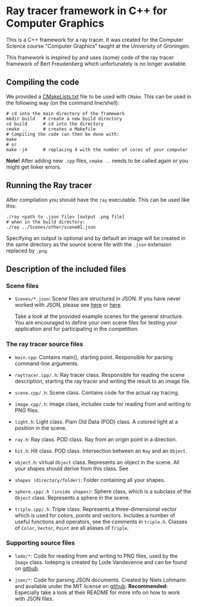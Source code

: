 # Ray tracer framework in C++ for Computer Graphics

This is a C++ framework for a ray tracer. It was created for the Computer
Science course "Computer Graphics" taught at the University of Groningen.

This framework is inspired by and uses (some) code of the ray tracer framework of
Bert Freudenberg which unfortunately is no longer available.

## Compiling the code

We provided a [CMakeLists.txt](CMakeLists.txt) file to be used with `CMake`.
This can be used in the following way (on the command line/shell):
```
# cd into the main directory of the framework
mkdir build   # create a new build directory
cd build      # cd into the directory
cmake ..      # creates a Makefile
# Compiling the code can then be done with:
make
# or
make -j4      # replacing 4 with the number of cores of your computer
```
**Note!** After adding new `.cpp` files, `cmake ..` needs to be called
again or you might get linker errors.

## Running the Ray tracer
After compilation you should have the `ray` executable.
This can be used like this:
```
./ray <path to .json file> [output .png file]
# when in the build directory:
./ray ../Scenes/other/scene01.json
```
Specifying an output is optional and by default an image will be created in
the same directory as the source scene file with the `.json` extension replaced
by `.png`.

## Description of the included files

### Scene files
* `Scenes/*.json`: Scene files are structured in JSON. If you have never
    worked with JSON, please see [here](https://en.wikipedia.org/wiki/JSON#Data_types_and_syntax)
    or [here](https://www.json.org).

    Take a look at the provided example scenes for the general structure.
    You are encouraged to define your own scene files for testing your
    application and for participating in the competition.

### The ray tracer source files

* `main.cpp`: Contains main(), starting point. Responsible for parsing
    command-line arguments.

* `raytracer.cpp/.h`: Ray tracer class. Responsible for reading the scene
    description, starting the ray tracer and writing the result to an image file.

* `scene.cpp/.h`: Scene class. Contains code for the actual ray tracing.

* `image.cpp/.h`: Image class, includes code for reading from and writing to PNG
    files.

* `light.h`: Light class. Plain Old Data (POD) class. A colored light at a
    position in the scene.

* `ray.h`: Ray class. POD class. Ray from an origin point in a direction.

* `hit.h`: Hit class. POD class. Intersection between an `Ray` and an `Object`.

* `object.h`: virtual `Object` class. Represents an object in the scene.
    All your shapes should derive from this class. See

* `shapes (directory/folder)`: Folder containing all your shapes.

* `sphere.cpp/.h (inside shapes)`: Sphere class, which is a subclass of the
    `Object` class. Represents a sphere in the scene.

* `triple.cpp/.h`: Triple class. Represents a three-dimensional vector which is
    used for colors, points and vectors.
    Includes a number of useful functions and operators, see the comments in
    `triple.h`.
    Classes of `Color`, `Vector`, `Point` are all aliases of `Triple`.

### Supporting source files

* `lode/*`: Code for reading from and writing to PNG files,
    used by the `Image` class.
    lodepng is created by Lode Vandevenne and can be found on
    [github](https://github.com/lvandeve/lodepng).

* `json/*`: Code for parsing JSON documents.
    Created by Niels Lohmann and available under the MIT license on
    [github](https://github.com/nlohmann/json).
    **Recommended:** Especially take a look at their README for more
    info on how to work with JSON files.


